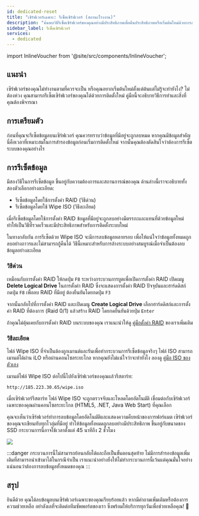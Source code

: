 ```yaml
---
id: dedicated-reset
title: "เซิร์ฟเวอร์เฉพาะ: รีเซ็ตเซิร์ฟเวอร์ (สถานะโรงงาน)"
description: "ค้นพบวิธีรีเซ็ตเซิร์ฟเวอร์ของคุณอย่างมีประสิทธิภาพเพื่อคืนประสิทธิภาพหรือเริ่มต้นใหม่ด้วยการลบข้อมูลอย่างปลอดภัย → เรียนรู้เพิ่มเติมตอนนี้"
sidebar_label: รีเซ็ตเซิร์ฟเวอร์
services:
  - dedicated
---
```


import InlineVoucher from '@site/src/components/InlineVoucher';

## แนะนำ

เซิร์ฟเวอร์ของคุณไม่ทำงานตามที่ควรจะเป็น หรือคุณอยากเริ่มต้นใหม่ตั้งแต่ต้นแต่ไม่รู้จะทำยังไง? ไม่ต้องห่วง คุณสามารถรีเซ็ตเซิร์ฟเวอร์ของคุณได้ด้วยการติดตั้งใหม่ คู่มือนี้จะอธิบายวิธีการทำและสิ่งที่คุณต้องพิจารณา

<InlineVoucher />



## การเตรียมตัว

ก่อนที่คุณจะรีเซ็ตข้อมูลบนเซิร์ฟเวอร์ คุณควรทราบว่าข้อมูลที่มีอยู่จะถูกลบหมด หากคุณมีข้อมูลสำคัญ นี่คือเวลาที่เหมาะสมในการสำรองข้อมูลก่อนเริ่มการติดตั้งใหม่ จากนั้นคุณต้องตัดสินใจว่าต้องการรีเซ็ตระบบของคุณอย่างไร



## การรีเซ็ตข้อมูล

มีสองวิธีในการรีเซ็ตข้อมูล ขึ้นอยู่กับความต้องการและสถานการณ์ของคุณ ด้านล่างนี้เราจะอธิบายทั้งสองตัวเลือกอย่างละเอียด:

- รีเซ็ตข้อมูลโดยใช้การตั้งค่า RAID (วิธีด่วน)
- รีเซ็ตข้อมูลโดยใช้ Wipe ISO (วิธีละเอียด)

เมื่อรีเซ็ตข้อมูลโดยใช้การตั้งค่า RAID ข้อมูลที่มีอยู่จะถูกลบอย่างมีตรรกะและแทนที่ด้วยข้อมูลใหม่ ทำให้เป็นวิธีที่รวดเร็วและมีประสิทธิภาพสำหรับการติดตั้งระบบใหม่

ในทางกลับกัน การรีเซ็ตด้วย Wipe ISO จะมีการลบข้อมูลหลายรอบ เพื่อให้แน่ใจว่าข้อมูลทั้งหมดถูกลบอย่างถาวรและไม่สามารถกู้คืนได้ วิธีนี้เหมาะสำหรับการล้างระบบอย่างสมบูรณ์เมื่อจำเป็นต้องลบข้อมูลอย่างละเอียด



### วิธีด่วน

เหมือนกับการตั้งค่า RAID ให้กดปุ่ม `F8` ระหว่างกระบวนการบูตเพื่อเปิดการตั้งค่า RAID เปิดเมนู **Delete Logical Drive** ในการตั้งค่า RAID ซึ่งจะแสดงการตั้งค่า RAID ปัจจุบันและฮาร์ดดิสก์ กดปุ่ม `F8` เพื่อลบ RAID ที่มีอยู่ ต้องยืนยันโดยกดปุ่ม `F3`

จากนั้นกลับไปที่การตั้งค่า RAID และเปิดเมนู **Create Logical Drive** เลือกฮาร์ดดิสก์และการตั้งค่า RAID ที่ต้องการ (Raid 0/1) แล้วสร้าง RAID โดยกดยืนยันด้วยปุ่ม `Enter`

ถ้าคุณไม่คุ้นเคยกับการตั้งค่า RAID บนระบบของคุณ เราแนะนำให้ดู [คู่มือตั้งค่า RAID](dedicated-raid.md) ของเราเพิ่มเติม



### วิธีละเอียด

ไฟล์ Wipe ISO ที่จำเป็นต้องถูกเมานต์และรันเพื่อทำกระบวนการรีเซ็ตข้อมูลจริงๆ ไฟล์ ISO สามารถเมานต์ได้ผ่าน iLO หรือผ่านคอนโซลระยะไกล หากคุณยังไม่แน่ใจว่าจะทำยังไง ลองดู [คู่มือ ISO ของตัวเอง](http://localhost:3000/guides/docs/dedicated-iso)

เมานต์ไฟล์ Wipe ISO ต่อไปนี้ไปยังเซิร์ฟเวอร์ของคุณแล้วรีสตาร์ท:


```
http://185.223.30.65/wipe.iso
```

เมื่อเซิร์ฟเวอร์รีสตาร์ท ไฟล์ Wipe ISO จะถูกตรวจจับและโหลดโดยอัตโนมัติ เชื่อมต่อกับเซิร์ฟเวอร์เฉพาะของคุณผ่านคอนโซลระยะไกล (HTML5, .NET, Java Web Start) ที่คุณเลือก

คุณจะเห็นว่าเซิร์ฟเวอร์ทำการลบข้อมูลโดยอัตโนมัติและแสดงความคืบหน้าของการฟอร์แมต เซิร์ฟเวอร์ของคุณจะเขียนทับทุกโวลุ่มที่มีอยู่ ทำให้ข้อมูลทั้งหมดถูกลบอย่างมีประสิทธิภาพ ขึ้นอยู่กับขนาดของ SSD กระบวนการนี้อาจใช้เวลาตั้งแต่ 45 นาทีถึง 2 ชั่วโมง

![](https://screensaver01.zap-hosting.com/index.php/s/4nfaexaqiK78t6e/preview)



:::danger
กระบวนการนี้ไม่สามารถย้อนกลับได้และถือเป็นขั้นตอนสุดท้าย ไม่มีการสำรองข้อมูลเพิ่มเติมที่สามารถนำเข้ามาได้ในกรณีจำเป็น
เราแนะนำอย่างยิ่งให้ไม่ทำกระบวนการนี้เว้นแต่คุณมั่นใจอย่างแน่นอนว่าต้องการลบข้อมูลทั้งหมดของคุณ
:::



## สรุป

ยินดีด้วย คุณได้ลบข้อมูลบนเซิร์ฟเวอร์เฉพาะของคุณเรียบร้อยแล้ว หากมีคำถามเพิ่มเติมหรือต้องการความช่วยเหลือ อย่าลังเลที่จะติดต่อทีมซัพพอร์ตของเรา ซึ่งพร้อมให้บริการทุกวันเพื่อช่วยเหลือคุณ! 🙂

<InlineVoucher />